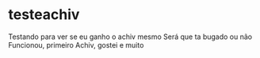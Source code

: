 # testeachiv
Testando para ver se eu ganho o achiv mesmo
Será que ta bugado
ou não
Funcionou, primeiro Achiv, gostei e muito
